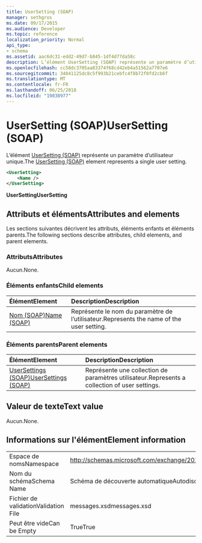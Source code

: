 ```yaml
---
title: UserSetting (SOAP)
manager: sethgros
ms.date: 09/17/2015
ms.audience: Developer
ms.topic: reference
localization_priority: Normal
api_type:
- schema
ms.assetid: aac6dc31-edd2-49d7-b845-1df4d77da58c
description: L’élément UserSetting (SOAP) représente un paramètre d’utilisateur unique.
ms.openlocfilehash: cc58dc3705aa83374f68cd42eb4a51562a7707e6
ms.sourcegitcommit: 34041125dc8c5f993b21cebfc4f8b72f0fd2cb6f
ms.translationtype: MT
ms.contentlocale: fr-FR
ms.lasthandoff: 06/25/2018
ms.locfileid: "19838977"
---
```

# <a name="usersetting-soap"></a><span data-ttu-id="f8843-103">UserSetting (SOAP)</span><span class="sxs-lookup"><span data-stu-id="f8843-103">UserSetting (SOAP)</span></span>

<span data-ttu-id="f8843-104">L’élément [UserSetting (SOAP)](usersetting-soap.md) représente un paramètre d’utilisateur unique.</span><span class="sxs-lookup"><span data-stu-id="f8843-104">The [UserSetting (SOAP)](usersetting-soap.md) element represents a single user setting.</span></span> 
  
```XML
<UserSetting>
    <Name />
</UserSetting>
```

 <span data-ttu-id="f8843-105">**UserSetting**</span><span class="sxs-lookup"><span data-stu-id="f8843-105">**UserSetting**</span></span>
## <a name="attributes-and-elements"></a><span data-ttu-id="f8843-106">Attributs et éléments</span><span class="sxs-lookup"><span data-stu-id="f8843-106">Attributes and elements</span></span>

<span data-ttu-id="f8843-107">Les sections suivantes décrivent les attributs, éléments enfants et éléments parents.</span><span class="sxs-lookup"><span data-stu-id="f8843-107">The following sections describe attributes, child elements, and parent elements.</span></span>
  
### <a name="attributes"></a><span data-ttu-id="f8843-108">Attributs</span><span class="sxs-lookup"><span data-stu-id="f8843-108">Attributes</span></span>

<span data-ttu-id="f8843-109">Aucun.</span><span class="sxs-lookup"><span data-stu-id="f8843-109">None.</span></span>
  
### <a name="child-elements"></a><span data-ttu-id="f8843-110">Éléments enfants</span><span class="sxs-lookup"><span data-stu-id="f8843-110">Child elements</span></span>

|<span data-ttu-id="f8843-111">**Élément**</span><span class="sxs-lookup"><span data-stu-id="f8843-111">**Element**</span></span>|<span data-ttu-id="f8843-112">**Description**</span><span class="sxs-lookup"><span data-stu-id="f8843-112">**Description**</span></span>|
|:-----|:-----|
|[<span data-ttu-id="f8843-113">Nom (SOAP)</span><span class="sxs-lookup"><span data-stu-id="f8843-113">Name (SOAP)</span></span>](name-soap.md) <br/> |<span data-ttu-id="f8843-114">Représente le nom du paramètre de l’utilisateur.</span><span class="sxs-lookup"><span data-stu-id="f8843-114">Represents the name of the user setting.</span></span>  <br/> |
   
### <a name="parent-elements"></a><span data-ttu-id="f8843-115">Éléments parents</span><span class="sxs-lookup"><span data-stu-id="f8843-115">Parent elements</span></span>

|<span data-ttu-id="f8843-116">**Élément**</span><span class="sxs-lookup"><span data-stu-id="f8843-116">**Element**</span></span>|<span data-ttu-id="f8843-117">**Description**</span><span class="sxs-lookup"><span data-stu-id="f8843-117">**Description**</span></span>|
|:-----|:-----|
|[<span data-ttu-id="f8843-118">UserSettings (SOAP)</span><span class="sxs-lookup"><span data-stu-id="f8843-118">UserSettings (SOAP)</span></span>](usersettings-soap.md) <br/> |<span data-ttu-id="f8843-119">Représente une collection de paramètres utilisateur.</span><span class="sxs-lookup"><span data-stu-id="f8843-119">Represents a collection of user settings.</span></span>  <br/> |
   
## <a name="text-value"></a><span data-ttu-id="f8843-120">Valeur de texte</span><span class="sxs-lookup"><span data-stu-id="f8843-120">Text value</span></span>

<span data-ttu-id="f8843-121">Aucun.</span><span class="sxs-lookup"><span data-stu-id="f8843-121">None.</span></span>
  
## <a name="element-information"></a><span data-ttu-id="f8843-122">Informations sur l'élément</span><span class="sxs-lookup"><span data-stu-id="f8843-122">Element information</span></span>

|||
|:-----|:-----|
|<span data-ttu-id="f8843-123">Espace de noms</span><span class="sxs-lookup"><span data-stu-id="f8843-123">Namespace</span></span>  <br/> |http://schemas.microsoft.com/exchange/2010/Autodiscover  <br/> |
|<span data-ttu-id="f8843-124">Nom du schéma</span><span class="sxs-lookup"><span data-stu-id="f8843-124">Schema Name</span></span>  <br/> |<span data-ttu-id="f8843-125">Schéma de découverte automatique</span><span class="sxs-lookup"><span data-stu-id="f8843-125">Autodiscover schema</span></span>  <br/> |
|<span data-ttu-id="f8843-126">Fichier de validation</span><span class="sxs-lookup"><span data-stu-id="f8843-126">Validation File</span></span>  <br/> |<span data-ttu-id="f8843-127">messages.xsd</span><span class="sxs-lookup"><span data-stu-id="f8843-127">messages.xsd</span></span>  <br/> |
|<span data-ttu-id="f8843-128">Peut être vide</span><span class="sxs-lookup"><span data-stu-id="f8843-128">Can be Empty</span></span>  <br/> |<span data-ttu-id="f8843-129">True</span><span class="sxs-lookup"><span data-stu-id="f8843-129">True</span></span>  <br/> |
   


